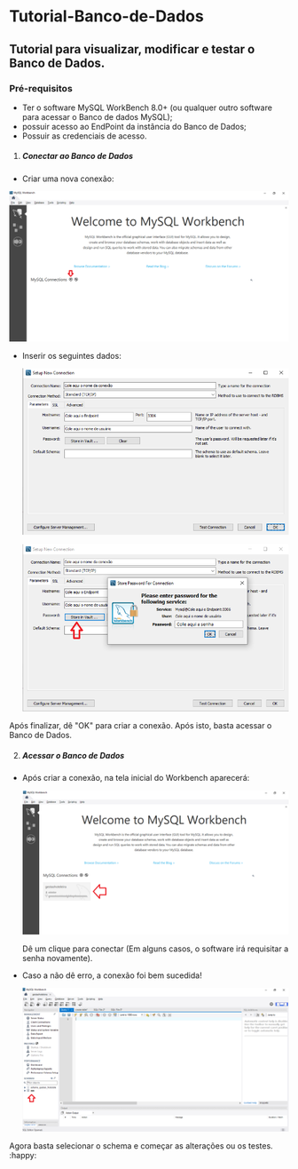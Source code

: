 # Tutorial-Banco-de-Dados

## Tutorial para visualizar, modificar e testar o Banco de Dados.



### Pré-requisitos

- Ter o software MySQL WorkBench 8.0+ (ou qualquer outro software para acessar o Banco de dados MySQL);
- possuir acesso ao EndPoint da instância do Banco de Dados;
- Possuir as credenciais de acesso.



1. ##### Conectar ao Banco de Dados

- Criar uma nova conexão:

![Nova conexão](img/prnt-1.png)

- Inserir os seguintes dados:

  ![Insersão de dados (conexão)](img/prnt-2.png)             

  ![Insersão de dados (conexão)](img/prnt-3.png)

Após finalizar, dê "OK" para criar a conexão. Após isto, basta acessar o Banco de Dados.



2. ##### Acessar o Banco de Dados

- Após criar a conexão, na tela inicial do Workbench aparecerá:

  ![conexão criada](img/prnt-4.png)

  Dê um clique para conectar (Em alguns casos, o software irá requisitar a senha novamente).

- Caso a não dê erro, a conexão foi bem sucedida!

  ![Conexão sucedida](img/prnt-5.png)

Agora basta selecionar o schema e começar as alterações ou os testes. :happy:
